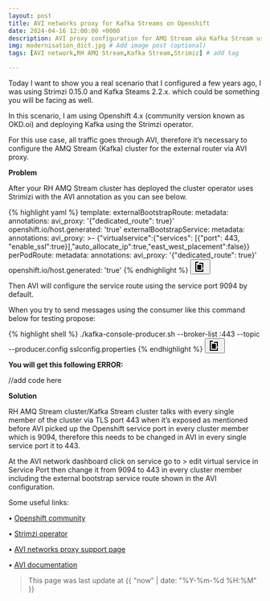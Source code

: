 ```yaml
---
layout: post
title: AVI networks proxy for Kafka Streams on Openshift
date: 2024-04-16 12:00:00 +0000
description: AVI proxy configuration for AMQ Stream aka Kafka Stream using Strimiz on Openshift/Kubernets. # Add post description (optional)
img: modernisation_dict.jpg # Add image post (optional)
tags: [AVI network,RH AMQ Stream,Kafka Stream,Strimiz] # add tag

---
```

Today I want to show you a real scenario that I configured a few years ago, I was using Strimzi 0.15.0 and Kafka Steams  2.2.x.  which could be something you will be facing as well.

In this scenario, I am using Openshift 4.x (community version known as OKD.oi) and deploying Kafka using the Strimzi operator.


<!--more-->
For this use case, all traffic goes through AVI, therefore it’s necessary to configure the AMQ Stream (Kafka) cluster for the external router via AVI proxy. 

**Problem** 

After your RH AMQ Stream cluster has deployed the cluster operator uses Strimizi with the AVI annotation as you can see below. 

<div class="code-snippet">
  <div class="highlight">
{% highlight yaml %}
template:
  externalBootstrapRoute:
    metadata:
      annotations:
        avi_proxy: '{"dedicated_route": true}'
        openshift.io/host.generated: 'true'
  externalBootstrapService:
    metadata:
      annotations:
        avi_proxy: >-
          {"virtualservice":{"services": [{"port": 443,
          "enable_ssl":true}],"auto_allocate_ip":true,"east_west_placement":false}}
  perPodRoute:
    metadata:
      annotations:
        avi_proxy: '{"dedicated_route": true}'
        openshift.io/host.generated: 'true'
{% endhighlight %}
<button class="copy-button" onclick="copyCode(this)" title="Copy to Clipboard"><svg xmlns="http://www.w3.org/2000/svg" viewBox="0 0 24 24" width="24" height="24"><path d="M 8 2 L 8 4 L 4 4 L 4 20 L 16 20 L 16 16 L 18 16 L 18 22 L 2 22 L 2 2 Z M 10 4 L 18 4 L 18 14 L 16 14 L 16 6 L 10 6 Z M 6 8 L 14 8 L 14 18 L 6 18 Z M 10 10 L 12 10 L 12 16 L 10 16 Z"></path></svg></button>
</div>
</div>

Then AVI will configure the service route using the service port 9094 by default.


When you try to send messages using the consumer like this command below for testing propose:
<div class="code-snippet">
  <div class="highlight">
{% highlight shell %}
./kafka-console-producer.sh --broker-list <external bootstap route hostname>:443 --topic <your topic name> --producer.config sslconfig.properties
{% endhighlight %}
<button class="copy-button" onclick="copyCode(this)" title="Copy to Clipboard"><svg xmlns="http://www.w3.org/2000/svg" viewBox="0 0 24 24" width="24" height="24"><path d="M 8 2 L 8 4 L 4 4 L 4 20 L 16 20 L 16 16 L 18 16 L 18 22 L 2 22 L 2 2 Z M 10 4 L 18 4 L 18 14 L 16 14 L 16 6 L 10 6 Z M 6 8 L 14 8 L 14 18 L 6 18 Z M 10 10 L 12 10 L 12 16 L 10 16 Z"></path></svg></button>
</div>
</div>

**You will get this following ERROR:**

//add code here

**Solution**

RH AMQ Stream cluster/Kafka Stream cluster talks with every single member of the cluster via TLS port 443 when it’s exposed as mentioned before AVI picked up the Openshift service port in every cluster member which is 9094, therefore this needs to be changed in AVI in every single service port it to 443.

At the AVI network dashboard click on service go to > edit virtual service in Service Port then change it from 9094 to 443 in every cluster member including the external bootstrap service route shown in the AVI configuration.

Some useful links:

• [Openshift community](https://www.okd.io/)

• [Strimzi operator](https://strimzi.io/)

• [AVI networks proxy support page](https://avinetworks.com/docs/17.2/proxy-protocol-support/)

• [AVI documentation](https://avinetworks.com/docs/)


>This page was last update at {{ "now" | date: "%Y-%m-%d %H:%M" }} 


